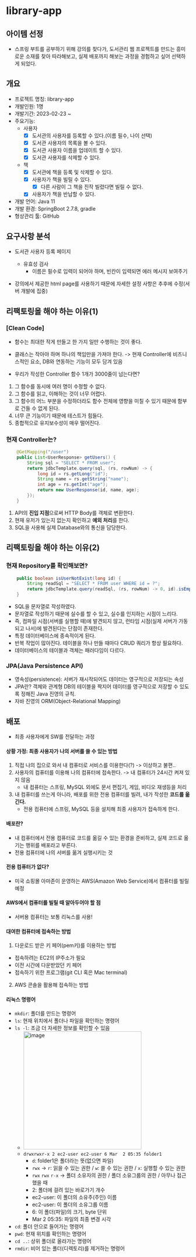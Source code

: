 # library-app
## 아이템 선정
- 스프링 부트를 공부하기 위해 강의를 찾다가, 도서관리 웹 프로젝트를 만드는 흥미로운 소재를 찾아 따라해보고, 
실제 배포까지 해보는 과정을 경험하고 싶어 선택하게 되었다.

## 개요
- 프로젝트 명칭: library-app
- 개발인원: 1명
- 개발기간: 2023-02-23 ~ 
- 주요기능:
  - 사용자
    - [X] 도서관의 사용자를 등록할 수 있다.(이름 필수, 나이 선택)
    - [X] 도서관 사용자의 목록을 볼 수 있다.
    - [X] 도서관 사용자 이름을 업데이트 할 수 있다.
    - [X] 도서관 사용자를 삭제할 수 있다.
  - 책
    - [X] 도서관에 책을 등록 및 삭제할 수 있다.
    - [X] 사용자가 책을 빌릴 수 있다.
      - [X] 다른 사람이 그 책을 진작 빌렸다면 빌릴 수 없다.
    - [X] 사용자가 책을 반납할 수 있다.
- 개발 언어: Java 11
- 개발 환경: SpringBoot 2.7.8, gradle
- 형상관리 툴: GitHub

## 요구사항 분석
- 도서관 사용자 등록 페이지
  - 유효성 검사
    - 이름은 필수로 입력이 되어야 하며, 빈칸이 입력되면 에러 메시지 보여주기

- 강의에서 제공한 html page를 사용하기 때문에 자세한 설정 사항은 추후에 수정(서버 개발에 집중)

## 리팩토링을 해야 하는 이유(1)
### [Clean Code]
- 함수는 최대한 작게 만들고 한 가지 일만 수행하는 것이 좋다. 
- 클래스는 작아야 하며 하나의 책임만을 가져야 한다.
-> 현재 Controller에 비즈니스적인 요소, DB와 연동하는 기능이 모두 담겨 있음

- 우리가 작성한 Controller 함수 1개가 3000줄이 넘는다면?
1. 그 함수를 동시에 여러 명이 수정할 수 없다.
2. 그 함수를 읽고, 이해하는 것이 너무 어렵다.
3. 그 함수의 어느 부분을 수정하더라도 함수 전체에 영향을 미칠 수 있기 때문에 함부로 건들 수 없게 된다.
4. 너무 큰 기능이기 때문에 테스트가 힘들다.
5. 종합적으로 유지보수성이 매우 떨어진다.


### 현재 Controller는?

```java
    @GetMapping("/user")
    public List<UserResponse> getUsers() {
        String sql = "SELECT * FROM user";
        return jdbcTemplate.query(sql, (rs, rowNum) -> {
            long id = rs.getLong("id");
            String name = rs.getString("name");
            int age = rs.getInt("age");
            return new UserResponse(id, name, age);
        });
    }
```
1. API의 <b>진입 지점</b>으로써 HTTP Body를 객체로 변환한다.<br>
2. 현재 유저가 있는지 없는지 확인하고 <b>예외 처리</b>를 한다.<br>
3. SQL을 사용해 실제 Database와의 통신을 담당한다.<br>

## 리팩토링을 해야 하는 이유(2)
### 현재 Repository를 확인해보면? 
```java
    public boolean isUserNotExist(long id) {
        String readSql = "SELECT * FROM user WHERE id = ?";
        return jdbcTemplate.query(readSql, (rs, rowNum) -> 0, id).isEmpty();
    }
```
- SQL을 문자열로 작성하였다.
- 문자열로 작성하기 때문에 실수를 할 수 있고, 실수를 인지하는 시점이 느리다.
- 즉, 컴파일 시점(서버를 실행할 때)에 발견되지 않고, 런타임 시점(실제 서버가 가동되고 나서)에 발견된다는 단점이 존재한다.
- 특정 데이터베이스에 종속적이게 된다.
- 반복 작업이 많아진다. 테이블을 하나 만들 때마다 CRUD 쿼리가 항상 필요하다.
- 데이터베이스의 테이블과 객체는 패러다임이 다르다. 

### JPA(Java Persistence API)
- 영속성(persistence): 서버가 재시작되어도 데이터는 영구적으로 저장되는 속성
- JPA란? 객체와 관계형 DB의 테이블을 짝지어 데이터를 영구적으로 저장할 수 있도록 정해진 Java 진영의 규칙.
- 자바 진영의 ORM(Object-Relational Mapping)

## 배포
- 최종 사용자에게 SW를 전달하는 과정

#### 상황 가정: 최종 사용자가 나의 서버를 쓸 수 있는 방법
1. 직접 나의 집으로 와서 내 컴퓨터로 서비스를 이용한다(?) -> 이상하고 불편..
2. 사용자의 컴퓨터를 이용해 나의 컴퓨터에 접속한다. -> 내 컴퓨터가 24시간 켜져 있지 않음
   - 내 컴퓨터는 스프링, MySQL 외에도 문서 편집기, 게임, 비디오 재생등을 처리
3. 내 컴퓨터를 쓰는게 아니라, 배포를 위한 전용 컴퓨터를 빌려, 내가 작성한 <b>코드를 옮긴다.</b> 
   - 전용 컴퓨터에 스프링, MySQL 등을 설치해 최종 사용자가 접속하게 한다.

#### 배포란?
- 내 컴퓨터에서 전용 컴퓨터로 코드를 옮길 수 있는 환경을 준비하고, 실제 코드로 옮기는 행위를 배포라고 부른다.
- 전용 컴퓨터에 나의 서버를 옮겨 실행시키는 것

#### 전용 컴퓨터가 없다?
- 미국 쇼핑몰 아마존이 운영하는 AWS(Amazon Web Service)에서 컴퓨터를 빌릴 예정

#### AWS에서 컴퓨터를 빌릴 때 알아두어야 할 점
- 서버용 컴퓨터는 보통 리눅스를 사용!

#### 대여한 컴퓨터에 접속하는 방법
1. 다운로드 받은 키 페어(pem키)를 이용하는 방법
  - 접속하려는 EC2의 IP주소가 필요
  - 이전 시간에 다운받았던 키 페어
  - 접속하기 위한 프로그램(git CLI 혹은 Mac terminal)
2. AWS 콘솔을 활용해 접속하는 방법

#### 리눅스 명령어
- `mkdir`: 폴더를 만드는 명령어
- `ls`: 현재 위치에서 폴더나 파일을 확인하는 명령어
- `ls -l`: 조금 더 자세한 정보를 확인할 수 있음
  - <img width="323" alt="image" src="https://user-images.githubusercontent.com/81161819/222340719-0fc2decd-8438-46af-bad8-b23d70838c1e.png">
  - `drwxrwxr-x 2 ec2-user ec2-user 6 Mar  2 05:35 folder1`
    - `d`: folder1은 폴더라는 뜻(없으면 파일)
    - `rwx` -> `r`: 읽을 수 있는 권한 / `w`: 쓸 수 있는 권한 / `x`: 실행할 수 있는 권한
    - `rwx` `rwx` `r-x` -> 폴더 소유자의 권한 / 폴더 소유그룹의 권한 / 아무나 접근했을 때
    - 2: 폴더에 걸려 있는 바로가기 개수
    - ec2-user: 이 폴더의 소유주(주인) 이름
    - ec2-user: 이 폴더의 소유그룹 이름
    - 6: 이 폴더(파일)의 크기, byte 단위
    - Mar  2 05:35: 파일의 최종 변경 시각
- `cd`: 폴더 안으로 들어가는 명령어
- `pwd`: 현재 위치를 확인하는 명령어
- `cd ..`: 상위 폴더로 올라가는 명령어
- `rmdir`: 비어 있는 폴더(디렉토리)를 제거하는 명령어
